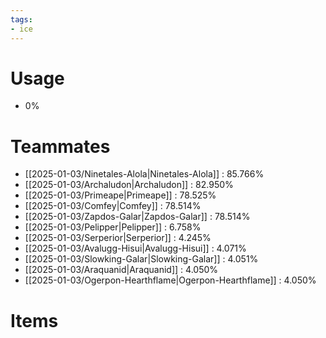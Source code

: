 ```yaml
---
tags:
- ice
---
```

# Usage
- 0%
# Teammates
- [[2025-01-03/Ninetales-Alola|Ninetales-Alola]] : 85.766%
- [[2025-01-03/Archaludon|Archaludon]] : 82.950%
- [[2025-01-03/Primeape|Primeape]] : 78.525%
- [[2025-01-03/Comfey|Comfey]] : 78.514%
- [[2025-01-03/Zapdos-Galar|Zapdos-Galar]] : 78.514%
- [[2025-01-03/Pelipper|Pelipper]] : 6.758%
- [[2025-01-03/Serperior|Serperior]] : 4.245%
- [[2025-01-03/Avalugg-Hisui|Avalugg-Hisui]] : 4.071%
- [[2025-01-03/Slowking-Galar|Slowking-Galar]] : 4.051%
- [[2025-01-03/Araquanid|Araquanid]] : 4.050%
- [[2025-01-03/Ogerpon-Hearthflame|Ogerpon-Hearthflame]] : 4.050%
# Items